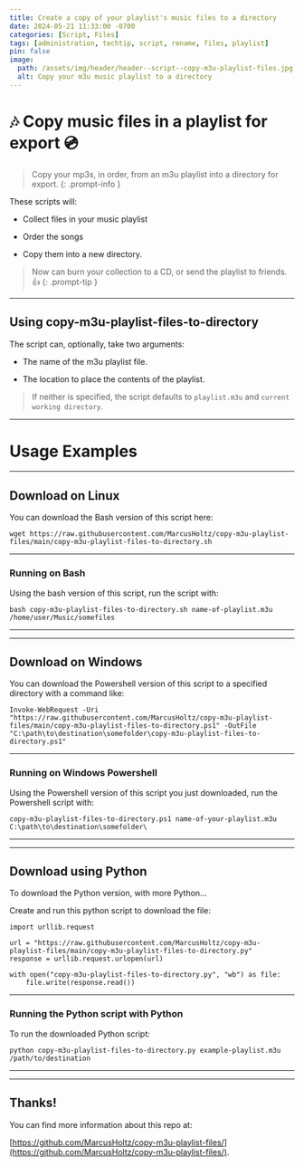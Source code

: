 ```yaml
---
title: Create a copy of your playlist's music files to a directory
date: 2024-05-21 11:33:00 -0700
categories: [Script, Files]
tags: [administration, techtip, script, rename, files, playlist]
pin: false
image:
  path: /assets/img/header/header--script--copy-m3u-playlist-files.jpg
  alt: Copy your m3u music playlist to a directory
---
```


# 🎶 Copy music files in a playlist for export 💿

> Copy your mp3s, in order, from an m3u playlist into a directory for export.
{: .prompt-info }

These scripts will: 

- Collect files in your music playlist

- Order the songs

- Copy them into a new directory. 


> Now can burn your collection to a CD, or send the playlist to friends. 👍
{: .prompt-tip }



* * *

## Using copy-m3u-playlist-files-to-directory

The script can, optionally, take two arguments:

- The name of the m3u playlist file.

- The location to place the contents of the playlist. 

> If neither is specified, the script defaults to `playlist.m3u` and `current working directory`.


* * *

# Usage Examples

* * * 


## Download on Linux 

You can download the Bash version of this script here:

```
wget https://raw.githubusercontent.com/MarcusHoltz/copy-m3u-playlist-files/main/copy-m3u-playlist-files-to-directory.sh
```

* * * 

### Running on Bash

Using the bash version of this script, run the script with:

```
bash copy-m3u-playlist-files-to-directory.sh name-of-playlist.m3u /home/user/Music/somefiles
```


* * * 

* * * 

## Download on Windows

You can download the Powershell version of this script to a specified directory with a command like:

```
Invoke-WebRequest -Uri "https://raw.githubusercontent.com/MarcusHoltz/copy-m3u-playlist-files/main/copy-m3u-playlist-files-to-directory.ps1" -OutFile "C:\path\to\destination\somefolder\copy-m3u-playlist-files-to-directory.ps1"
```


* * * 

### Running on Windows Powershell

Using the Powershell version of this script you just downloaded, run the Powershell script with:

```
copy-m3u-playlist-files-to-directory.ps1 name-of-your-playlist.m3u C:\path\to\destination\somefolder\
```


* * * 

* * * 

## Download using Python

To download the Python version, with more Python...

Create and run this python script to download the file:

```
import urllib.request

url = "https://raw.githubusercontent.com/MarcusHoltz/copy-m3u-playlist-files/main/copy-m3u-playlist-files-to-directory.py"
response = urllib.request.urlopen(url)

with open("copy-m3u-playlist-files-to-directory.py", "wb") as file:
    file.write(response.read())
```


* * * 

### Running the Python script with Python

To run the downloaded Python script:

```
python copy-m3u-playlist-files-to-directory.py example-playlist.m3u /path/to/destination
```


* * *

* * *

## Thanks!

You can find more information about this repo at:

[https://github.com/MarcusHoltz/copy-m3u-playlist-files/](https://github.com/MarcusHoltz/copy-m3u-playlist-files/).
